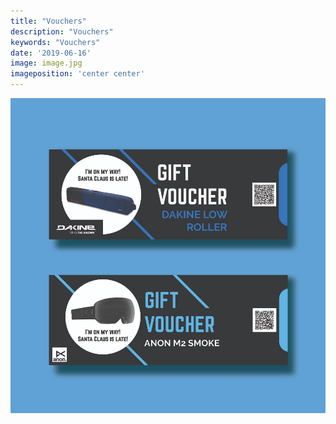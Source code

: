 ```yaml
---
title: "Vouchers"
description: "Vouchers"
keywords: "Vouchers"
date: '2019-06-16'
image: image.jpg
imageposition: 'center center'
---
```


![Vouchers](./image.jpg)
